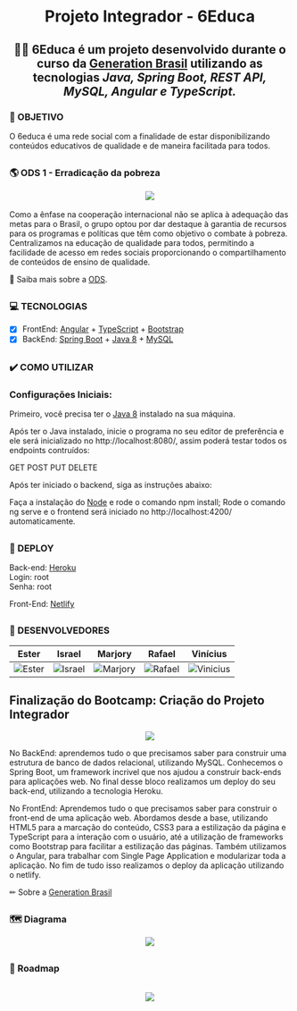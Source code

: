<div align="center"> 

  <h1> Projeto Integrador - 6Educa </h1>
  
 <h2> 👩‍💻 6Educa é um projeto desenvolvido durante o curso da <a href="https://brazil.generation.org/">Generation Brasil</a> utilizando as tecnologias <i>Java, Spring Boot, REST API, MySQL, Angular e TypeScript.</i>
 </h2>


</div>

### 🚀 OBJETIVO

O 6educa é uma rede social com a finalidade de estar disponibilizando conteúdos educativos de qualidade e de maneira facilitada para todos.
##


### 🌎 ODS 1 - Erradicação da pobreza

<div align="center">
  <img src="https://www.tce.sp.gov.br/sites/default/files/portal/ods1.png">
</div>
<br/>
Como a ênfase na cooperação internacional não se aplica à adequação das metas para o Brasil, o grupo optou por dar destaque à garantia de recursos para os programas e políticas que têm como objetivo o combate à pobreza.
Centralizamos na educação de qualidade para todos, permitindo a facilidade de acesso em redes sociais proporcionando o compartilhamento de conteúdos de ensino de qualidade.

🚩 Saiba mais sobre a [ODS](https://www.ipea.gov.br/ods/ods1.html).

##
### 💻 TECNOLOGIAS

- [x] FrontEnd: [Angular](https://angular.io/) + [TypeScript](https://www.typescriptlang.org/) + [Bootstrap](https://getbootstrap.com/) 
- [x] BackEnd: [Spring Boot](https://spring.io/projects/spring-boot) + [Java 8](https://www.java.com/pt-BR/download/help/java8_pt-br.html) + [MySQL](https://www.mysql.com/)  
##

### ✔️ COMO UTILIZAR

### Configurações Iniciais:
Primeiro, você precisa ter o [Java 8](https://www.java.com/pt-BR/download/help/java8_pt-br.html) instalado na sua máquina.

Após ter o Java instalado, inicie o programa no seu editor de preferência e ele será inicializado no http://localhost:8080/, assim poderá testar todos os endpoints contruídos:

GET
POST
PUT
DELETE

Após ter iniciado o backend, siga as instruções abaixo:

Faça a instalação do [Node](https://nodejs.org/en/download/) e rode o comando npm install;
Rode o comando ng serve e o frontend será iniciado no http://localhost:4200/ automaticamente.

## 

### 💾 DEPLOY

Back-end: [Heroku](https://seiseduca.herokuapp.com/swagger-ui/index.html?configUrl=/v3/api-docs/swagger-config)<br/>
Login: root <br/>
Senha: root

Front-End: [Netlify](6educa.netlify.app)<br/>


##
### 🌟 DESENVOLVEDORES

| Ester | Israel | Marjory | Rafael | Vinícius |
|-------|--------|---------|--------|----------|
| ![Ester](https://user-images.githubusercontent.com/86428389/170371458-69038ef1-4c44-4b02-9846-aa8bac71e2c5.jpeg)|![Israel](https://user-images.githubusercontent.com/86428389/170371468-ba1691cc-1807-4c58-92bc-5fc48b92aa72.jpeg)|![Marjory](https://user-images.githubusercontent.com/86428389/170371479-7c619eb5-e5bc-4b2c-a60b-4f55da387835.jpeg)|![Rafael](https://user-images.githubusercontent.com/86428389/170371499-35dbc6df-4e2a-47a0-965e-00d3f3892d6f.jpeg)|![Vinicius](https://user-images.githubusercontent.com/86428389/170371510-0be002e2-0648-416a-81e8-5736802e6ff7.jpeg)|

##

## Finalização do Bootcamp: Criação do Projeto Integrador


<div align="center"> 
 <img src="https://user-images.githubusercontent.com/86428389/165376964-ab642240-1f40-4c87-9d45-6c6d2eee1a5b.png">
</div> 


No BackEnd: aprendemos tudo o que precisamos saber para construir uma estrutura de banco de dados relacional, utilizando MySQL.
Conhecemos o Spring Boot, um framework incrivel que nos ajudou a construir back-ends para aplicações web. No final desse bloco realizamos um deploy do seu back-end, utilizando a tecnologia Heroku.

No FrontEnd: Aprendemos tudo o que precisamos saber para construir o front-end de uma aplicação web.
Abordamos desde a base, utilizando HTML5 para a marcação do conteúdo, CSS3 para a estilização da página e TypeScript para a interação com o usuário, até a utilização de frameworks como Bootstrap para facilitar a estilização das páginas. Também utilizamos o Angular, para trabalhar com Single Page Application e modularizar toda a aplicação. No fim de tudo isso realizamos o deploy da aplicação utilizando o netlify.

✏ Sobre a [Generation Brasil](https://brazil.generation.org/)

##

### 🗺️ Diagrama

<div align="center"> 
 <img src="https://i.imgur.com/3Q2Uj9b.jpg">
</div> 

 

##

### 📍 Roadmap

<div align="center"> 
  <br/>
 <img src="https://i.imgur.com/1r5QwyC.jpg">
</div> 

  


